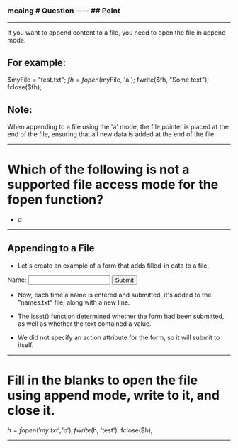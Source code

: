 ### meaing # Question ---- ## Point

---------------------------------------------------------

If you want to append content to a file, you need to open the file in append mode.

## For example:

$myFile = "test.txt";
$fh = fopen($myFile, 'a');
fwrite($fh, "Some text");
fclose($fh);

## Note:

When appending to a file using the 'a' mode, the file pointer is placed at the end of the file, ensuring that all new data is added at the end of the file.

---------------------------------------------------------

# Which of the following is not a supported file access mode for the fopen function?

- d

---------------------------------------------------------

## Appending to a File

- Let's create an example of a form that adds filled-in data to a file.

<?php
if(isset($_POST['text'])) {
  $name = $_POST['text'];
  $handle = fopen('names.txt', 'a');
  fwrite($handle, $name."\n");
  fclose($handle); 
}
?>
<form method="post">
  Name: <input type="text" name="text" /> 
  <input type="submit" name="submit" />
</form>

- Now, each time a name is entered and submitted, it's added to the "names.txt" file, along with a new line.

- The isset() function determined whether the form had been submitted, as well as whether the text contained a value.

- We did not specify an action attribute for the form, so it will submit to itself.
---------------------------------------------------------

# Fill in the blanks to open the file using append mode, write to it, and close it.

$h = fopen('my.txt', 'a');
fwrite($h, 'test');
fclose($h);

---------------------------------------------------------